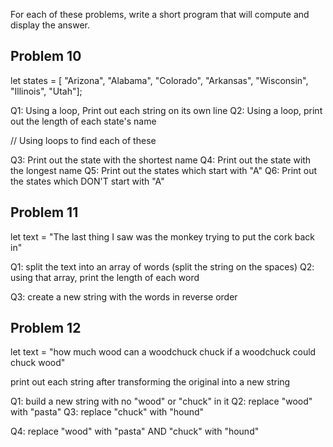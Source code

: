 For each of these problems, write a short program that will compute
and display the answer.


## Problem 10

let states = [ "Arizona", "Alabama", "Colorado", "Arkansas", "Wisconsin", "Illinois", "Utah"];

Q1: Using a loop, Print out each string on its own line
Q2: Using a loop, print out the length of each state's name

// Using loops to find each of these

Q3: Print out the state with the shortest name
Q4: Print out the state with the longest name
Q5: Print out the states which start with "A"
Q6: Print out the states which DON'T start with "A"

## Problem 11

let text = "The last thing I saw was the monkey trying to put the cork back in"

Q1: split the text into an array of words (split the string on the spaces)
Q2: using that array, print the length of each word

Q3: create a new string with the words in reverse order

## Problem 12

let text = "how much wood can a woodchuck chuck if a woodchuck could chuck wood"

print out each string after transforming the original into a new string

Q1: build a new string with no "wood" or "chuck" in it
Q2: replace "wood" with "pasta"
Q3: replace "chuck" with "hound"

Q4: replace "wood" with "pasta" AND "chuck" with "hound"
